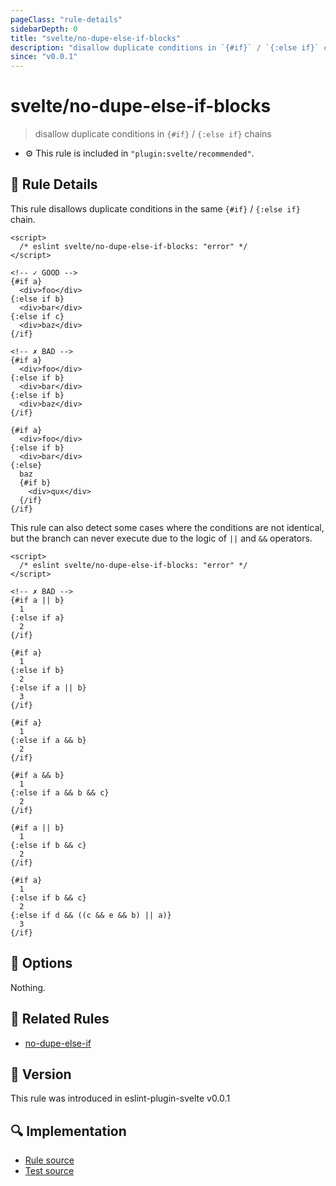 ```yaml
---
pageClass: "rule-details"
sidebarDepth: 0
title: "svelte/no-dupe-else-if-blocks"
description: "disallow duplicate conditions in `{#if}` / `{:else if}` chains"
since: "v0.0.1"
---
```


# svelte/no-dupe-else-if-blocks

> disallow duplicate conditions in `{#if}` / `{:else if}` chains

- :gear: This rule is included in `"plugin:svelte/recommended"`.

## :book: Rule Details

This rule disallows duplicate conditions in the same `{#if}` / `{:else if}` chain.

<ESLintCodeBlock>

<!--eslint-skip-->

```svelte
<script>
  /* eslint svelte/no-dupe-else-if-blocks: "error" */
</script>

<!-- ✓ GOOD -->
{#if a}
  <div>foo</div>
{:else if b}
  <div>bar</div>
{:else if c}
  <div>baz</div>
{/if}

<!-- ✗ BAD -->
{#if a}
  <div>foo</div>
{:else if b}
  <div>bar</div>
{:else if b}
  <div>baz</div>
{/if}

{#if a}
  <div>foo</div>
{:else if b}
  <div>bar</div>
{:else}
  baz
  {#if b}
    <div>qux</div>
  {/if}
{/if}
```

</ESLintCodeBlock>

This rule can also detect some cases where the conditions are not identical, but the branch can never execute due to the logic of `||` and `&&` operators.

<ESLintCodeBlock>

<!--eslint-skip-->

```svelte
<script>
  /* eslint svelte/no-dupe-else-if-blocks: "error" */
</script>

<!-- ✗ BAD -->
{#if a || b}
  1
{:else if a}
  2
{/if}

{#if a}
  1
{:else if b}
  2
{:else if a || b}
  3
{/if}

{#if a}
  1
{:else if a && b}
  2
{/if}

{#if a && b}
  1
{:else if a && b && c}
  2
{/if}

{#if a || b}
  1
{:else if b && c}
  2
{/if}

{#if a}
  1
{:else if b && c}
  2
{:else if d && ((c && e && b) || a)}
  3
{/if}
```

</ESLintCodeBlock>

## :wrench: Options

Nothing.

## :couple: Related Rules

- [no-dupe-else-if]

[no-dupe-else-if]: https://eslint.org/docs/rules/no-dupe-else-if

## :rocket: Version

This rule was introduced in eslint-plugin-svelte v0.0.1

## :mag: Implementation

- [Rule source](https://github.com/ota-meshi/eslint-plugin-svelte/blob/main/src/rules/no-dupe-else-if-blocks.ts)
- [Test source](https://github.com/ota-meshi/eslint-plugin-svelte/blob/main/tests/src/rules/no-dupe-else-if-blocks.ts)

